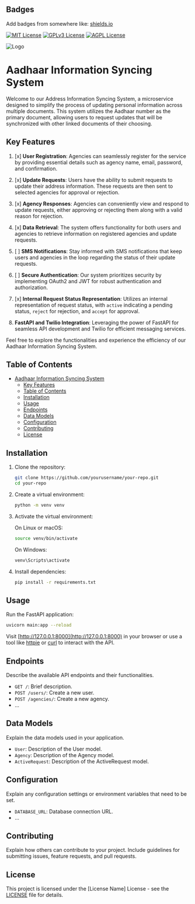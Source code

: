 
## Badges

Add badges from somewhere like: [shields.io](https://shields.io/)

[![MIT License](https://img.shields.io/badge/License-MIT-green.svg)](https://choosealicense.com/licenses/mit/)
[![GPLv3 License](https://img.shields.io/badge/License-GPL%20v3-yellow.svg)](https://opensource.org/licenses/)
[![AGPL License](https://img.shields.io/badge/license-AGPL-blue.svg)](http://www.gnu.org/licenses/agpl-3.0)


![Logo](https://i.imgur.com/PQPfHuh.jpg)


# Aadhaar Information Syncing System

Welcome to our Address Information Syncing System, a microservice designed to simplify the process of updating personal information across multiple documents. This system utilizes the Aadhaar number as the primary document, allowing users to request updates that will be synchronized with other linked documents of their choosing.

## Key Features

1. [x] **User Registration**: Agencies can seamlessly register for the service by providing essential details such as agency name, email, password, and confirmation.

2. [x] **Update Requests**: Users have the ability to submit requests to update their address information. These requests are then sent to selected agencies for approval or rejection.

3. [x] **Agency Responses**: Agencies can conveniently view and respond to update requests, either approving or rejecting them along with a valid reason for rejection.

4. [x] **Data Retrieval**: The system offers functionality for both users and agencies to retrieve information on registered agencies and update requests.

5. [ ] **SMS Notifications**: Stay informed with SMS notifications that keep users and agencies in the loop regarding the status of their update requests.

6. [ ] **Secure Authentication**: Our system prioritizes security by implementing OAuth2 and JWT for robust authentication and authorization.

7. [x] **Internal Request Status Representation**: Utilizes an internal representation of request status, with `active` indicating a pending status, `reject` for rejection, and `accept` for approval.

8. **FastAPI and Twilio Integration**: Leveraging the power of FastAPI for seamless API development and Twilio for efficient messaging services.

Feel free to explore the functionalities and experience the efficiency of our Aadhaar Information Syncing System.



## Table of Contents
- [Aadhaar Information Syncing System](#aadhaar-information-syncing-system)
  - [Key Features](#key-features)
  - [Table of Contents](#table-of-contents)
  - [Installation](#installation)
  - [Usage](#usage)
  - [Endpoints](#endpoints)
  - [Data Models](#data-models)
  - [Configuration](#configuration)
  - [Contributing](#contributing)
  - [License](#license)

## Installation

1. Clone the repository:

   ```bash
   git clone https://github.com/yourusername/your-repo.git
   cd your-repo
   ```

2. Create a virtual environment:

   ```bash
   python -m venv venv
   ```

3. Activate the virtual environment:

   On Linux or macOS:

   ```bash
   source venv/bin/activate
   ```

   On Windows:

   ```bash
   venv\Scripts\activate
   ```

4. Install dependencies:

   ```bash
   pip install -r requirements.txt
   ```

## Usage

Run the FastAPI application:

```bash
uvicorn main:app --reload
```

Visit [http://127.0.0.1:8000](http://127.0.0.1:8000) in your browser or use a tool like [httpie](https://httpie.io/) or [curl](https://curl.se/) to interact with the API.

## Endpoints

Describe the available API endpoints and their functionalities.

- `GET /`: Brief description.
- `POST /users/`: Create a new user.
- `POST /agencies/`: Create a new agency.
- ...

## Data Models

Explain the data models used in your application.

- `User`: Description of the User model.
- `Agency`: Description of the Agency model.
- `ActiveRequest`: Description of the ActiveRequest model.

## Configuration

Explain any configuration settings or environment variables that need to be set.

- `DATABASE_URL`: Database connection URL.
- ...


## Contributing

Explain how others can contribute to your project. Include guidelines for submitting issues, feature requests, and pull requests.
## License

This project is licensed under the [License Name] License - see the [LICENSE](LICENSE) file for details.
